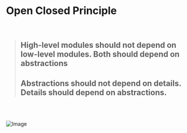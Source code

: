 # Open Closed Principle
</br>

> ## High-level modules should not depend on low-level modules. Both should depend on abstractions 
> ## Abstractions should not depend on details. Details should depend on abstractions.

</br>
</br>

![Image](https://miro.medium.com/max/700/0*DGYO7-0rYmIJNuaf.jpg)

### 




